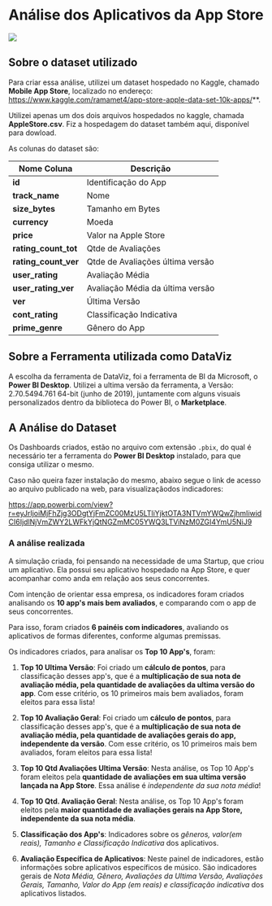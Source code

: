 # Análise dos Aplicativos da App Store

![](https://blogdoiphone.com/wp-content/uploads/2018/05/AppStore.jpg)

## Sobre o dataset utilizado

Para criar essa análise, utilizei um dataset hospedado no Kaggle, chamado **Mobile App Store**, localizado no endereço: https://www.kaggle.com/ramamet4/app-store-apple-data-set-10k-apps/**. 

Utilizei apenas um dos dois arquivos hospedados no kaggle, chamada **AppleStore.csv**. Fiz a hospedagem do dataset também aqui, disponível para dowload.

As colunas do dataset são:

|Nome Coluna| Descrição |
|------------|------------|
|**id**| Identificação do App|
|**track_name** | Nome|
|**size_bytes** | Tamanho em Bytes|
|**currency** | Moeda|
|**price** | Valor na Apple Store|
|**rating_count_tot** | Qtde de Avaliações|
|**rating_count_ver** | Qtde de Avaliações última versão|
|**user_rating** | Avaliação Média|
|**user_rating_ver** | Avaliação Média da última versão|
|**ver** | Última Versão|
|**cont_rating** | Classificação Indicativa|
|**prime_genre** | Gênero do App|

## Sobre a Ferramenta utilizada como DataViz

A escolha da ferramenta de DataViz, foi a ferramenta de BI da Microsoft, o **Power BI Desktop**.
Utilizei a ultima versão da ferramenta, a Versão: 2.70.5494.761 64-bit (junho de 2019), juntamente com alguns visuais personalizados dentro da biblioteca do Power BI, o **Marketplace**.

## A Análise do Dataset

Os Dashboards criados, estão no arquivo com extensão `.pbix`, do qual é necessário ter a ferramenta do **Power BI Desktop** instalado, para que consiga utilizar o mesmo.

Caso não queira fazer instalação do mesmo, abaixo segue o link de acesso ao arquivo publicado na web, para visualizaçãodos indicadores:

https://app.powerbi.com/view?r=eyJrIjoiMjFhZjg3ODgtYjFmZC00MzU5LTliYjktOTA3NTVmYWQwZjhmIiwidCI6IjdlNjVmZWY2LWFkYjQtNGZmMC05YWQ3LTViNzM0ZGI4YmU5NiJ9


### A análise realizada

A simulação criada, foi pensando na necessidade de uma Startup, que criou um aplicativo. Ela possui seu aplicativo hospedado na App Store, e quer acompanhar como anda em relação aos seus concorrentes.

Com intenção de orientar essa empresa, os indicadores foram criados analisando os **10 app's mais bem avaliados**, e comparando com o app de seus concorrentes.

Para isso, foram criados **6 painéis com indicadores**, avaliando os aplicativos de formas diferentes, conforme algumas premissas.

Os indicadores criados, para analisar os **Top 10 App's**, foram:

1. **Top 10 Ultima Versão**: Foi criado um **cálculo de pontos**, para classificação desses app's, que é a **multiplicação de sua nota de avaliação média, pela quantidade de avaliações da ultima versão do app**. Com esse critério, os 10 primeiros mais bem avaliados, foram eleitos para essa lista!

2. **Top 10 Avaliação Geral**: Foi criado um **cálculo de pontos**, para classificação desses app's, que é a **multiplicação de sua nota de avaliação média, pela quantidade de avaliações gerais do app, independente da versão**. Com esse critério, os 10 primeiros mais bem avaliados, foram eleitos para essa lista!

3. **Top 10 Qtd Avaliações Ultima Versão**: Nesta análise, os Top 10 App's foram eleitos pela **quantidade de avaliações em sua ultima versão lançada na App Store**. Essa análise é *independente da sua nota média*!

4. **Top 10 Qtd. Avaliação Geral**: Nesta análise, os Top 10 App's foram eleitos pela **maior quantidade de avaliações gerais na App Store, independente da sua nota média**.

5. **Classificação dos App's**: Indicadores sobre os *gêneros, valor(em reais), Tamanho e Classificação Indicativa* dos aplicativos.

6. **Avaliação Específica de Aplicativos**:  Neste painel de indicadores, estão informações sobre aplicativos específicos de músico. São indicadores gerais de *Nota Média, Gênero, Avaliações da Ultima Versão, Avaliações Gerais, Tamanho, Valor do App (em reais) e classificação indicativa* dos aplicativos listados.








